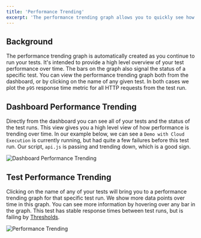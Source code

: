 ```yaml
---
title: 'Performance Trending'
excerpt: 'The performance trending graph allows you to quickly see how performance changes over between test runs'
---
```


## Background

The performance trending graph is automatically created as you continue to run your tests. It's intended to provide a high level overview of your test performance over time. The bars on the graph also signal the status of a specific test. You can view the performance trending graph both from the dashboard, or by clicking on the name of any given test. In both cases we plot the `p95` response time metric for all HTTP requests from the test run.

## Dashboard Performance Trending

Directly from the dashboard you can see all of your tests and the status of the test runs. This view gives you a high level view of how performance is trending over time. In our example below, we can see a `Demo with Cloud Execution` is currently running, but had quite a few failures before this test run. Our script, `api.js` is passing and trending down, which is a good sign.

![Dashboard Performance Trending](./images/09-Performance-Trending/dashboard-perf-trending.png)

## Test Performance Trending

Clicking on the name of any of your tests will bring you to a performance trending graph for that specific test run. We show more data points over time in this graph. You can see more information by hovering over any bar in the graph. This test has stable response times between test runs, but is failing by [Thresholds](/using-k6/thresholds).

![Performance Trending](./images/09-Performance-Trending/performance-trending.png)
